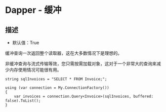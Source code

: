 # Dapper - 缓冲

## 描述

* 默认值：True


缓冲查询一次返回整个读取器，这在大多数情况下是理想的。


非缓冲查询与流式传输等效，您只需按需加载对象，这对于一个非常大的查询来减少内存使用情况可能很有用。

```
string sqlInvoices = "SELECT * FROM Invoice;";

using (var connection = My.ConnectionFactory())
{
	var invoices = connection.Query<Invoice>(sqlInvoices, buffered: false).ToList();
}
```